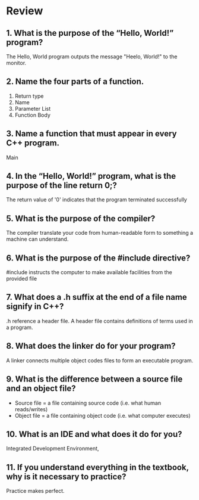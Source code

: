 # Review

## 1. What is the purpose of the “Hello, World!” program?

The Hello, World program outputs the message "Heelo, World!" to the monitor.

## 2. Name the four parts of a function.

1. Return type
2. Name
3. Parameter List
4. Function Body

## 3. Name a function that must appear in every C++ program.

Main

## 4. In the “Hello, World!” program, what is the purpose of the line return 0;?

The return value of '0' indicates that the program terminated successfully

## 5. What is the purpose of the compiler?

The compiler translate your code from human-readable form to something a machine can understand.

## 6. What is the purpose of the #include directive?

#include instructs the computer to make available facilities from the provided file

## 7. What does a .h suffix at the end of a file name signify in C++?

.h reference a header file. A header file contains definitions of terms used in a program.

## 8. What does the linker do for your program?

A linker connects multiple object codes files to form an executable program.

## 9. What is the difference between a source file and an object file?

- Source file = a file containing source code (i.e. what human reads/writes)
- Object file = a file containing object code (i.e. what computer executes)

## 10. What is an IDE and what does it do for you?

Integrated Development Environment, 

## 11. If you understand everything in the textbook, why is it necessary to practice?

Practice makes perfect.